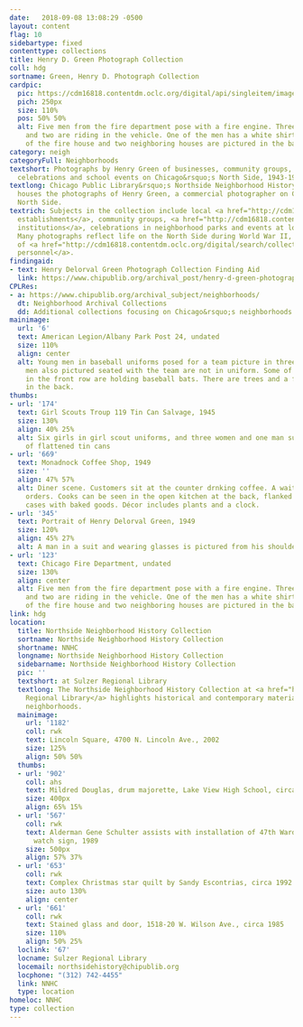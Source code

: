 ```yaml
---
date:   2018-09-08 13:08:29 -0500
layout: content
flag: 10
sidebartype: fixed
contenttype: collections
title: Henry D. Green Photograph Collection
coll: hdg
sortname: Green, Henry D. Photograph Collection
cardpic:
  pic: https://cdm16818.contentdm.oclc.org/digital/api/singleitem/image/hdg/123/default.jpg
  pich: 250px
  size: 110%
  pos: 50% 50%
  alt: Five men from the fire department pose with a fire engine. Three are standing,
    and two are riding in the vehicle. One of the men has a white shirt and tie. Part
    of the fire house and two neighboring houses are pictured in the background
category: neigh
categoryFull: Neighborhoods
textshort: Photographs by Henry Green of businesses, community groups, neighborhood
  celebrations and school events on Chicago&rsquo;s North Side, 1943-1951.
textlong: Chicago Public Library&rsquo;s Northside Neighborhood History Collection
  houses the photographs of Henry Green, a commercial photographer on Chicago&rsquo;s
  North Side.
textrich: Subjects in the collection include local <a href="http://cdm16818.contentdm.oclc.org/digital/search/collection/hdg/searchterm/Business%20establishments/field/subjed/mode/all/conn/and/order/nosort">business
  establishments</a>, community groups, <a href="http://cdm16818.contentdm.oclc.org/digital/search/collection/hdg/searchterm/Religious%20institutions/field/subjed/mode/all/conn/and/order/nosort">religious
  institutions</a>, celebrations in neighborhood parks and events at local schools.
  Many photographs reflect life on the North Side during World War II, including images
  of <a href="http://cdm16818.contentdm.oclc.org/digital/search/collection/hdg/searchterm/Military%20personnel/field/subjed/mode/all/conn/and/order/nosort">military
  personnel</a>.
findingaid:
- text: Henry Delorval Green Photograph Collection Finding Aid
  link: https://www.chipublib.org/archival_post/henry-d-green-photograph-collection/
CPLRes:
- a: https://www.chipublib.org/archival_subject/neighborhoods/
  dt: Neighborhood Archival Collections
  dd: Additional collections focusing on Chicago&rsquo;s neighborhoods.
mainimage:
  url: '6'
  text: American Legion/Albany Park Post 24, undated
  size: 110%
  align: center
  alt: Young men in baseball uniforms posed for a team picture in three rows. Three
    men also pictured seated with the team are not in uniform. Some of the team members
    in the front row are holding baseball bats. There are trees and a fieldhouse pictures
    in the back.
thumbs:
- url: '174'
  text: Girl Scouts Troup 119 Tin Can Salvage, 1945
  size: 130%
  align: 40% 25%
  alt: Six girls in girl scout uniforms, and three women and one man surround a pile
    of flattened tin cans
- url: '669'
  text: Monadnock Coffee Shop, 1949
  size: ''
  align: 47% 57%
  alt: Diner scene. Customers sit at the counter drnking coffee. A waitress takes
    orders. Cooks can be seen in the open kitchen at the back, flanked by display
    cases with baked goods. Décor includes plants and a clock.
- url: '345'
  text: Portrait of Henry Delorval Green, 1949
  size: 120%
  align: 45% 27%
  alt: A man in a suit and wearing glasses is pictured from his shoulders up.
- url: '123'
  text: Chicago Fire Department, undated
  size: 130%
  align: center
  alt: Five men from the fire department pose with a fire engine. Three are standing,
    and two are riding in the vehicle. One of the men has a white shirt and tie. Part
    of the fire house and two neighboring houses are pictured in the background
link: hdg
location:
  title: Northside Neighborhood History Collection
  sortname: Northside Neighborhood History Collection
  shortname: NNHC
  longname: Northside Neighborhood History Collection
  sidebarname: Northside Neighborhood History Collection
  pic: ''
  textshort: at Sulzer Regional Library
  textlong: The Northside Neighborhood History Collection at <a href="https://www.chipublib.org/locations/67">Sulzer
    Regional Library</a> highlights historical and contemporary materials about Northside
    neighborhoods.
  mainimage:
    url: '1182'
    coll: rwk
    text: Lincoln Square, 4700 N. Lincoln Ave., 2002
    size: 125%
    align: 50% 50%
  thumbs:
  - url: '902'
    coll: ahs
    text: Mildred Douglas, drum majorette, Lake View High School, circa 1942
    size: 400px
    align: 65% 15%
  - url: '567'
    coll: rwk
    text: Alderman Gene Schulter assists with installation of 47th Ward neighborhood
      watch sign, 1989
    size: 500px
    align: 57% 37%
  - url: '653'
    coll: rwk
    text: Complex Christmas star quilt by Sandy Escontrias, circa 1992
    size: auto 130%
    align: center
  - url: '661'
    coll: rwk
    text: Stained glass and door, 1518-20 W. Wilson Ave., circa 1985
    size: 110%
    align: 50% 25%
  loclink: '67'
  locname: Sulzer Regional Library
  locemail: northsidehistory@chipublib.org
  locphone: "(312) 742-4455"
  link: NNHC
  type: location
homeloc: NNHC
type: collection
---
```

